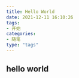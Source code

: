 ```yaml
---
title: Hello World
date: 2021-12-11 16:10:26
tags:
- 开始
categories:
- 随笔
type: "tags"
---
```

## hello world

